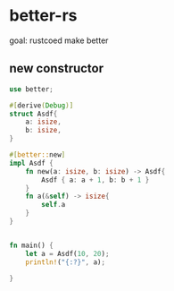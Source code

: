 # better-rs
goal: rustcoed make better
## new constructor

```rs
use better;

#[derive(Debug)]
struct Asdf{
    a: isize,
    b: isize,
}

#[better::new]
impl Asdf {
    fn new(a: isize, b: isize) -> Asdf{
        Asdf { a: a + 1, b: b + 1 }
    }
    fn a(&self) -> isize{
        self.a
    }
}


fn main() {
    let a = Asdf(10, 20);
    println!("{:?}", a);
    
}
```
